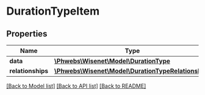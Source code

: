 # DurationTypeItem

## Properties
Name | Type | Description | Notes
------------ | ------------- | ------------- | -------------
**data** | [**\Phwebs\Wisenet\Model\DurationType**](DurationType.md) |  | [optional] 
**relationships** | [**\Phwebs\Wisenet\Model\DurationTypeRelationships**](DurationTypeRelationships.md) |  | [optional] 

[[Back to Model list]](../../README.md#documentation-for-models) [[Back to API list]](../../README.md#documentation-for-api-endpoints) [[Back to README]](../../README.md)


